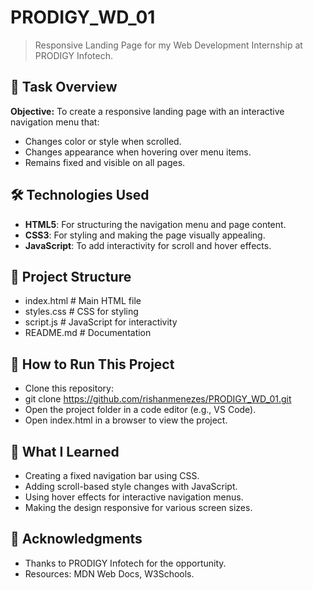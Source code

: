 # PRODIGY_WD_01
> Responsive Landing Page for my Web Development Internship at PRODIGY Infotech.

## 🌟 Task Overview
**Objective:**
To create a responsive landing page with an interactive navigation menu that:
- Changes color or style when scrolled.
- Changes appearance when hovering over menu items.
- Remains fixed and visible on all pages.

## 🛠️ Technologies Used
- **HTML5**: For structuring the navigation menu and page content.  
- **CSS3**: For styling and making the page visually appealing.  
- **JavaScript**: To add interactivity for scroll and hover effects.  

## 📂 Project Structure
- index.html      # Main HTML file
- styles.css       # CSS for styling
- script.js       # JavaScript for interactivity
- README.md       # Documentation

## 🚀 How to Run This Project
- Clone this repository:
- git clone https://github.com/rishanmenezes/PRODIGY_WD_01.git
- Open the project folder in a code editor (e.g., VS Code).
- Open index.html in a browser to view the project.

## 📖 What I Learned
- Creating a fixed navigation bar using CSS.
- Adding scroll-based style changes with JavaScript.
- Using hover effects for interactive navigation menus.
- Making the design responsive for various screen sizes.

## 🤝 Acknowledgments
- Thanks to PRODIGY Infotech for the opportunity.
- Resources: MDN Web Docs, W3Schools.